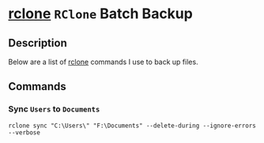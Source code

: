 # [rclone](https://rclone.org/) `RClone` Batch Backup

## Description
Below are a list of [rclone](https://rclone.org/) commands I use to back up files.

## Commands

### Sync `Users` to `Documents`

```dos
rclone sync "C:\Users\" "F:\Documents" --delete-during --ignore-errors --verbose
```

